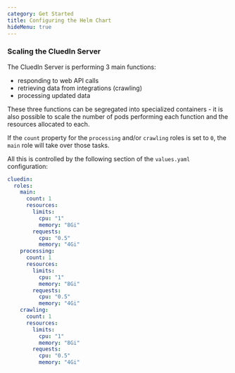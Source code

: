 ```yaml
---
category: Get Started
title: Configuring the Helm Chart
hideMenu: true
---
```


### Scaling the CluedIn Server

The CluedIn Server is performing 3 main functions:
- responding to web API calls
- retrieving data from integrations (crawling)
- processing updated data

These three functions can be segregated into specialized containers - it is also possible to scale the number of pods performing each function and the resources allocated to each. 

If the `count` property for the `processing` and/or `crawling` roles is set to `0`, the `main` role will take over those tasks. 

All this is controlled by the following section of the `values.yaml` configuration:

```yaml
cluedin:
  roles:
    main:
      count: 1
      resources:
        limits:
          cpu: "1"
          memory: "8Gi"
        requests:
          cpu: "0.5"
          memory: "4Gi"
    processing:
      count: 1
      resources:
        limits:
          cpu: "1"
          memory: "8Gi"
        requests:
          cpu: "0.5"
          memory: "4Gi"
    crawling:
      count: 1
      resources:
        limits:
          cpu: "1"
          memory: "8Gi"
        requests:
          cpu: "0.5"
          memory: "4Gi"
```
